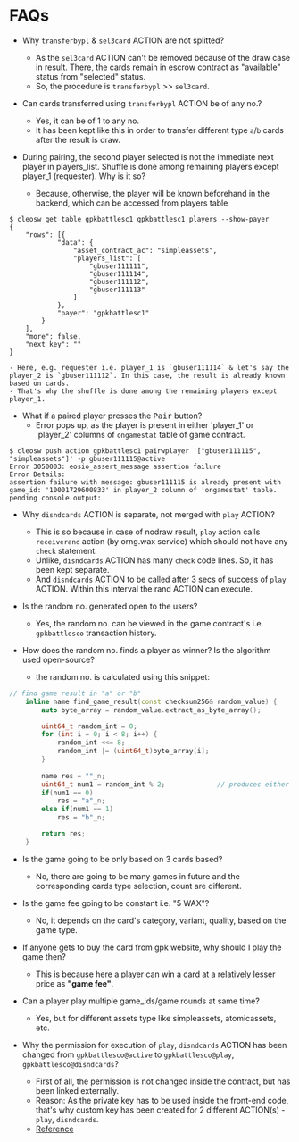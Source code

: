 # FAQs
* Why `transferbypl` & `sel3card` ACTION are not splitted?
	- As the `sel3card` ACTION can't be removed because of the draw case in result. There, the cards remain in escrow contract as "available" status from "selected" status.
	- So, the procedure is `transferbypl` >> `sel3card`.

* Can cards transferred using `transferbypl` ACTION be of any no.?
	- Yes, it can be of 1 to any no.
	- It has been kept like this in order to transfer different type `a`/`b` cards after the result is draw.

* During pairing, the second player selected is not the immediate next player in players_list. Shuffle is done among remaining players except player_1 (requester). Why is it so?
	- Because, otherwise, the player will be known beforehand in the backend, which can be accessed from players table
```
$ cleosw get table gpkbattlesc1 gpkbattlesc1 players --show-payer
{
	"rows": [{
			"data": {
				"asset_contract_ac": "simpleassets",
				"players_list": [
					"gbuser111111",
					"gbuser111114",
					"gbuser111112",
					"gbuser111113"
				]
			},
			"payer": "gpkbattlesc1"
		}
	],
	"more": false,
	"next_key": ""
}
```

	- Here, e.g. requester i.e. player_1 is `gbuser111114` & let's say the player_2 is `gbuser111112`. In this case, the result is already known based on cards.
	- That's why the shuffle is done among the remaining players except player_1.

* What if a paired player presses the <kbd>Pair</kbd> button?
	- Error pops up, as the player is present in either 'player_1' or 'player_2' columns of `ongamestat` table of game contract.
```console
$ cleosw push action gpkbattlesc1 pairwplayer '["gbuser111115", "simpleassets"]' -p gbuser111115@active
Error 3050003: eosio_assert_message assertion failure
Error Details:
assertion failure with message: gbuser111115 is already present with game_id: '10001729600833' in player_2 column of 'ongamestat' table.
pending console output:
```

* Why `disndcards` ACTION is separate, not merged with `play` ACTION?
	- This is so because in case of nodraw result, `play` action calls `receiverand` action (by orng.wax service) which should not have any `check` statement.
	- Unlike, `disndcards` ACTION has many `check` code lines. So, it has been kept separate.
	- And `disndcards` ACTION to be called after 3 secs of success of `play` ACTION. Within this interval the rand ACTION can execute.

* Is the random no. generated open to the users?
	- Yes, the random no. can be viewed in the game contract's i.e. `gpkbattlesco` transaction history.

* How does the random no. finds a player as winner? Is the algorithm used open-source?
	- the random no. is calculated using this snippet:
```cpp
// find game result in "a" or "b"
	inline name find_game_result(const checksum256& random_value) {
	    auto byte_array = random_value.extract_as_byte_array();

	    uint64_t random_int = 0;
	    for (int i = 0; i < 8; i++) {
	        random_int <<= 8;
	        random_int |= (uint64_t)byte_array[i];
	    }
	    
	    name res = ""_n;
	    uint64_t num1 = random_int % 2;				// produces either 0 or 1
		if(num1 == 0)
			res = "a"_n;
		else if(num1 == 1)
			res = "b"_n;

		return res;
	}
```

* Is the game going to be only based on 3 cards based?
	- No, there are going to be many games in future and the corresponding cards type selection, count are different.

* Is the game fee going to be constant i.e. "5 WAX"?
	- No, it depends on the card's category, variant, quality, based on the game type.

* If anyone gets to buy the card from gpk website, why should I play the game then?
	- This is because here a player can win a card at a relatively lesser price as __"game fee"__.

* Can a player play multiple game_ids/game rounds at same time?
	- Yes, but for different assets type like simpleassets, atomicassets, etc.

* Why the permission for execution of `play`, `disndcards` ACTION has been changed from `gpkbattlesco@active` to `gpkbattlesco@play`, `gpkbattlesco@disndcards`?
	- First of all, the permission is not changed inside the contract, but has been linked externally.
	- Reason: As the private key has to be used inside the front-end code, that's why custom key has been created for 2 different ACTION(s) - `play`, `disndcards`.
	- [Reference](https://developers.eos.io/welcome/v2.0/getting-started/smart-contract-development/linking-custom-permission)